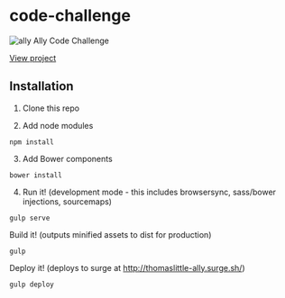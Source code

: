 # code-challenge

![ally](http://thomaslittle-ally.surge.sh/images/logo.jpg "Ally Code Challenge")
Ally Code Challenge

[View project](http://thomaslittle-ally.surge.sh/)

Installation
-----------
1. Clone this repo

2. Add node modules
```
npm install
```

3. Add Bower components
```
bower install
```

4. Run it! (development mode - this includes browsersync, sass/bower injections, sourcemaps)
```
gulp serve
```

Build it! (outputs minified assets to dist for production)
```
gulp
```

Deploy it! (deploys to surge at http://thomaslittle-ally.surge.sh/)
```
gulp deploy
```


